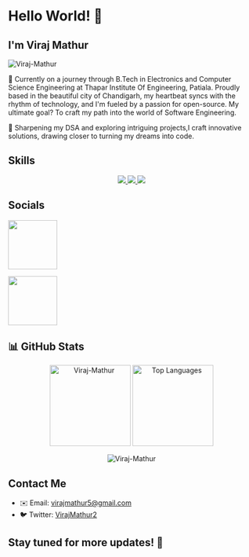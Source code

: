 
# Hello World! 👋 
## I'm Viraj Mathur

<p align="left"> 
  <img src="https://user-images.githubusercontent.com/74038190/212750155-3ceddfbd-19d3-40a3-87af-8d329c8323c4.gif" alt="Viraj-Mathur" /> 
</p>

🚀 Currently on a journey through B.Tech in Electronics and Computer Science Engineering at Thapar Institute Of Engineering, Patiala. Proudly based in the beautiful city of Chandigarh, my heartbeat syncs with the rhythm of technology, and I'm fueled by a passion for open-source. My ultimate goal? To craft my path into the world of Software Engineering.

🌱 Sharpening my DSA and exploring intriguing projects,I craft innovative solutions, drawing closer to turning my dreams into code.

## Skills

<p align="center">
  <a href="https://skillicons.dev">
    <img src="https://skillicons.dev/icons?i=git,linux,github,python,c,cpp,matlab,arduino" />
    <img src="https://skillicons.dev/icons?i=html,css,js,tailwind,react,nodejs,express" />
    <img src="https://skillicons.dev/icons?i=vscode,postman" />
  </a>
</p>

## Socials

<p align="left">

<a href="https://www.linkedin.com/in/viraj-mathur-a75580233/"><img src="https://user-images.githubusercontent.com/74038190/235294012-0a55e343-37ad-4b0f-924f-c8431d9d2483.gif" width="100"></a>

<a href="https://github.com/Viraj-Mathur"><img src="https://media0.giphy.com/avatars/mwooodward/cIe5MvDvX4Vc.gif" width="100"></a>
</p>

## 📊 GitHub Stats

<p align="center">
  <img src="https://github-readme-stats.vercel.app/api?username=Viraj-Mathur&show_icons=true&theme=transparent" alt="Viraj-Mathur" height="165"/>
  <img src="https://github-readme-stats.vercel.app/api/top-langs/?username=Viraj-Mathur&layout=compact" alt="Top Languages" height="165"/>
</p>

<p align="center">
  <img src="https://github-readme-streak-stats.herokuapp.com?user=viraj-mathur" alt="Viraj-Mathur" alt="GitHub Streak" />
</p>





## Contact Me

- ✉️ Email: virajmathur5@gmail.com
- 🐦 Twitter: [VirajMathur2](https://twitter.com/VirajMathur2)

## Stay tuned for more updates! 🚀
